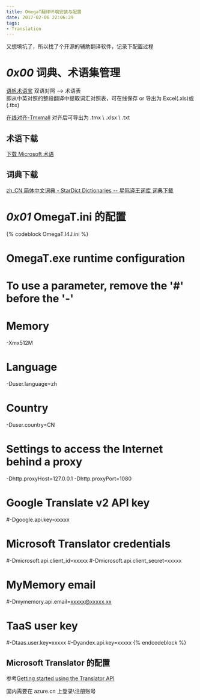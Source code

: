 ```yaml
---
title: OmegaT翻译环境安装与配置
date: 2017-02-06 22:06:29
tags:
- Translation
---
```

又想填坑了，所以找了个开源的辅助翻译软件，记录下配置过程

<!--more-->
# *0x00* 词典、术语集管理

[语帆术语宝](http://termbox.lingosail.com/console/extract)
双语对照 --> 术语表        
即从中英对照的整段翻译中提取词汇对照表，可在线保存 or 导出为 Excel(.xls)或(.tbx)

[在线对齐-Tmxmall](http://www.tmxmall.com/aligner)
对齐后可导出为 .tmx \\ .xlsx \\ .txt

## 术语下载
[下载 Microsoft 术语](https://www.microsoft.com/Language/zh-cn/Terminology.aspx)

## 词典下载
[zh_CN 简体中文词典 - StarDict Dictionaries -- 星际译王词库 词典下载](http://download.huzheng.org/zh_CN/)

# *0x01* OmegaT.ini 的配置

{% codeblock OmegaT.l4J.ini  %}
# OmegaT.exe runtime configuration
#
# To use a parameter, remove the '#' before the '-'

# Memory
-Xmx512M
# Language
-Duser.language=zh
# Country
-Duser.country=CN
# Settings to access the Internet behind a proxy
-Dhttp.proxyHost=127.0.0.1
-Dhttp.proxyPort=1080
# Google Translate v2 API key
#-Dgoogle.api.key=xxxxx
# Microsoft Translator credentials
#-Dmicrosoft.api.client_id=xxxxx
#-Dmicrosoft.api.client_secret=xxxxx
# MyMemory email
#-Dmymemory.api.email=xxxxx@xxxxx.xx
# TaaS user key
#-Dtaas.user.key=xxxxx
#-Dyandex.api.key=xxxxx
{% endcodeblock %}

## Microsoft Translator 的配置

参考[Getting started using the Translator API](https://www.microsoft.com/en-us/translator/getstarted.aspx)

国内需要在 azure.cn 上登录\\注册账号
